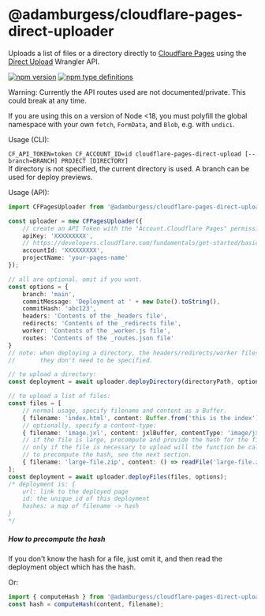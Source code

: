 # @adamburgess/cloudflare-pages-direct-uploader

Uploads a list of files or a directory directly to [Cloudflare Pages](https://pages.cloudflare.com/) using the [Direct Upload](https://developers.cloudflare.com/pages/platform/direct-upload/) Wrangler API.

[![npm version](https://img.shields.io/npm/v/@adamburgess/cloudflare-pages-direct-uploader)](https://www.npmjs.com/package/@adamburgess/cloudflare-pages-direct-uploader) [![npm type definitions](https://img.shields.io/npm/types/@adamburgess/cloudflare-pages-direct-uploader)](https://unpkg.com/browse/@adamburgess/cloudflare-pages-direct-uploader/index.d.ts)

Warning: Currently the API routes used are not documented/private. This could break at any time.

If you are using this on a version of Node <18, you must polyfill the global namespace with your own `fetch`, `FormData`, and `Blob`, e.g. with `undici`.

Usage (CLI):

`CF_API_TOKEN=token CF_ACCOUNT_ID=id cloudflare-pages-direct-upload [--branch=BRANCH] PROJECT [DIRECTORY]`  
If directory is not specified, the current directory is used.
A branch can be used for deploy previews.

Usage (API):

```ts
import CFPagesUploader from '@adamburgess/cloudflare-pages-direct-uploader'

const uploader = new CFPagesUploader({
    // create an API Token with the "Account.Cloudflare Pages" permission, or use your global API key
    apiKey: 'XXXXXXXXX',
    // https://developers.cloudflare.com/fundamentals/get-started/basic-tasks/find-account-and-zone-ids/
    accountId: 'XXXXXXXXX',
    projectName: 'your-pages-name'
});

// all are optional. omit if you want.
const options = {
    branch: 'main',
    commitMessage: 'Deployment at ' + new Date().toString(),
    commitHash: 'abc123',
    headers: 'Contents of the _headers file',
    redirects: 'Contents of the _redirects file',
    worker: 'Contents of the _worker.js file',
    routes: 'Contents of the _routes.json file'
}
// note: when deploying a directory, the headers/redirects/worker files will be read from the disk.
//       they don't need to be specified.

// to upload a directory:
const deployment = await uploader.deployDirectory(directoryPath, options);

// to upload a list of files:
const files = [
    // normal usage, specify filename and content as a Buffer.
    { filename: 'index.html', content: Buffer.from('this is the index') },
    // optionally, specify a content-type:
    { filename: 'image.jxl', content: jxlBuffer, contentType: 'image/jxl' },
    // if the file is large, precompute and provide the hash for the file and set compute to an async function.
    // only if the file is necessary to upload will the function be called.
    // to precompute the hash, see the next section.
    { filename: 'large-file.zip', content: () => readFile('large-file.zip'), hash: 'XXXXXX' }
];
const deployment = await uploader.deployFiles(files, options);
/* deployment is: {
    url: link to the deployed page
    id: the unique id of this deployment
    hashes: a map of filename -> hash
}
*/
```

##### How to precompute the hash

If you don't know the hash for a file, just omit it, and then read the deployment object which has the hash.

Or:
```ts
import { computeHash } from '@adamburgess/cloudflare-pages-direct-uploader'
const hash = computeHash(content, filename);
```
